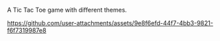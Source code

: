 A Tic Tac Toe game with different themes.



https://github.com/user-attachments/assets/9e8f6efd-44f7-4bb3-9821-f6f7319987e8

